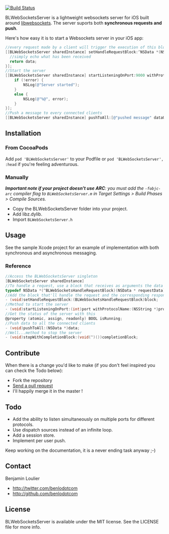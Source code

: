 [![Build Status](https://travis-ci.org/benlodotcom/BLWebSocketsServer.png)](https://travis-ci.org/benlodotcom/BLWebSocketsServer)

BLWebSocketsServer is a lightweight websockets server for iOS built around [libwebsockets](http://git.warmcat.com/cgi-bin/cgit/libwebsockets/). The server suports both **synchronous requests and push**.

Here's how easy it is to start a Websockets server in your iOS app:

``` objective-c
//every request made by a client will trigger the execution of this block.
[[BLWebSocketsServer sharedInstance] setHandleRequestBlock:^NSData *(NSData *data) {
  //simply echo what has been received
  return data;
}];
//Start the server
[[BLWebSocketsServer sharedInstance] startListeningOnPort:9000 withProtocolName:@"my-protocol-name" andCompletionBlock:^(NSError *error) {
    if (!error) {
        NSLog(@"Server started");
    }
    else {
        NSLog(@"%@", error);
    }
}];
//Push a message to every connected clients
[[BLWebSocketsServer sharedInstance] pushToAll:[@"pushed message" dataUsingEncoding:NSUTF8StringEncoding]];
```

## Installation

### From CocoaPods

Add `pod 'BLWebSocketsServer'` to your Podfile or `pod 'BLWebSocketsServer', :head` if you're feeling adventurous.

### Manually

_**Important note if your project doesn't use ARC**: you must add the `-fobjc-arc` compiler flag to `BLWebSocketsServer.m` in Target Settings > Build Phases > Compile Sources._

- Copy the BLWebSocketsServer folder into your project.
- Add libz.dylib.
- Import `BLWebSocketsServer.h`

## Usage

See the sample Xcode project for an example of implementation with both synchronous and asynchronous messaging.

### Reference

``` objective-c
//Access the BLWebSocketsServer singleton
[BLWebSocketsServer sharedInstance]
//To handle a request, use a block that receives as arguments the data in the request and returns the response data
typedef NSData *(^BLWebSocketsHandleRequestBlock)(NSData * requestData);
//Add the block that'll handle the request and the corresponding response with this
- (void)setHandleRequestBlock:(BLWebSocketsHandleRequestBlock)block;
//Method to start the server
- (void)startListeningOnPort:(int)port withProtocolName:(NSString *)protocolName andCompletionBlock:(void(^)(NSError *error))completionBlock;
//Get the status of the server with this
@property (atomic, assign, readonly) BOOL isRunning;
//Push data to all the connected clients
- (void)pushToAll:(NSData *)data;
//Well...method to stop the server
- (void)stopWithCompletionBlock:(void(^)())completionBlock;
```

## Contribute
When there is a change you'd like to make (if you don't feel inspired you can check the Todo below):

- Fork the repository
- [Send a pull request](https://github.com/benlodotcom/BLWebSocketsServer/pulls)
- I'll happily merge it in the master !

## Todo

- Add the ability to listen simultaneously on multiple ports for different protocols.
- Use dispatch sources instead of an infinite loop.
- Add a session store.
- Implement per user push.

Keep working on the documentation, it is a never ending task anyway ;-)

## Contact

Benjamin Loulier

- http://twitter.com/benlodotcom
- http://github.com/benlodotcom

## License

BLWebSocketsServer is available under the MIT license. See the LICENSE file for more info.



